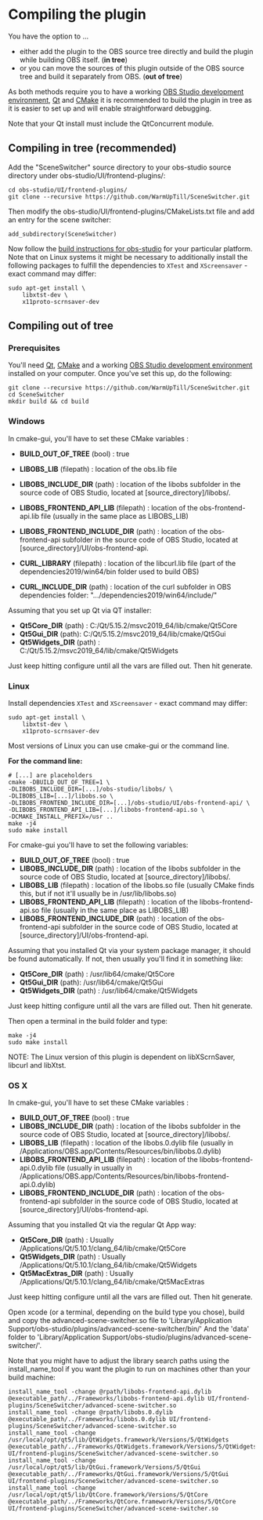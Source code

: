 # Compiling the plugin

You have the option to ...
- either add the plugin to the OBS source tree directly and build the plugin while building OBS itself. (**in tree**)
- or you can move the sources of this plugin outside of the OBS source tree and build it separately from OBS. (**out of tree**)

As both methods require you to have a working [OBS Studio development environment](https://obsproject.com/wiki/install-instructions), [Qt](https://download.qt.io/official_releases/qt/5.15/5.15.2/) and [CMake](https://cmake.org/download/) it is recommended to build the plugin in tree as it is easier to set up and will enable straightforward debugging.

Note that your Qt install must include the QtConcurrent module.

## Compiling in tree (recommended)
Add the "SceneSwitcher" source directory to your obs-studio source directory under obs-studio/UI/frontend-plugins/:
```
cd obs-studio/UI/frontend-plugins/
git clone --recursive https://github.com/WarmUpTill/SceneSwitcher.git
```

Then modify the obs-studio/UI/frontend-plugins/CMakeLists.txt file and add an entry for the scene switcher:
```
add_subdirectory(SceneSwitcher)
```

Now follow the [build instructions for obs-studio](https://obsproject.com/wiki/install-instructions) for your particular platform.
Note that on Linux systems it might be necessary to additionally install the following packages to fulfill the dependencies to `XTest` and `XScreensaver` - exact command may differ:
```
sudo apt-get install \
    libxtst-dev \
    x11proto-scrnsaver-dev
```

## Compiling out of tree
### Prerequisites
You'll need [Qt](https://download.qt.io/official_releases/qt/5.15/5.15.2/), [CMake](https://cmake.org/download/) and a working [OBS Studio development environment](https://obsproject.com/wiki/install-instructions) installed on your computer.
Once you've set this up, do the following:
```
git clone --recursive https://github.com/WarmUpTill/SceneSwitcher.git
cd SceneSwitcher
mkdir build && cd build
```

### Windows
In cmake-gui, you'll have to set these CMake variables :
- **BUILD_OUT_OF_TREE** (bool) : true

- **LIBOBS_LIB** (filepath) : location of the obs.lib file
- **LIBOBS_INCLUDE_DIR** (path) : location of the libobs subfolder in the source
code of OBS Studio, located at [source_directory]/libobs/.

- **LIBOBS_FRONTEND_API_LIB** (filepath) : location of the obs-frontend-api.lib file
(usually in the same place as LIBOBS_LIB)
- **LIBOBS_FRONTEND_INCLUDE_DIR** (path) : location of the obs-frontend-api
subfolder in the source code of OBS Studio, located at [source_directory]/UI/obs-frontend-api.

- **CURL_LIBRARY** (filepath) : location of the libcurl.lib file
(part of the dependencies2019/win64/bin folder used to build OBS)
- **CURL_INCLUDE_DIR** (path) : location of the curl
subfolder in OBS dependencies folder: ".../dependencies2019/win64/include/"


Assuming that you set up Qt via QT installer:
- **Qt5Core_DIR** (path) : C:/Qt/5.15.2/msvc2019_64/lib/cmake/Qt5Core
- **Qt5Gui_DIR** (path): C:/Qt/5.15.2/msvc2019_64/lib/cmake/Qt5Gui
- **Qt5Widgets_DIR** (path) : C:/Qt/5.15.2/msvc2019_64/lib/cmake/Qt5Widgets

Just keep hitting configure until all the vars are filled out. Then hit generate.

### Linux
Install dependencies `XTest` and `XScreensaver` - exact command may differ:
```
sudo apt-get install \
    libxtst-dev \
    x11proto-scrnsaver-dev
```

Most versions of Linux you can use cmake-gui or the command line.

**For the command line:**  
```
# [...] are placeholders
cmake -DBUILD_OUT_OF_TREE=1 \
-DLIBOBS_INCLUDE_DIR=[...]/obs-studio/libobs/ \
-DLIBOBS_LIB=[...]/libobs.so \
-DLIBOBS_FRONTEND_INCLUDE_DIR=[...]/obs-studio/UI/obs-frontend-api/ \
-DLIBOBS_FRONTEND_API_LIB=[...]/libobs-frontend-api.so \
-DCMAKE_INSTALL_PREFIX=/usr ..
make -j4
sudo make install
```

For cmake-gui you'll have to set the following variables:
- **BUILD_OUT_OF_TREE** (bool) : true
- **LIBOBS_INCLUDE_DIR** (path) : location of the libobs subfolder in the source
code of OBS Studio, located at [source_directory]/libobs/.
- **LIBOBS_LIB** (filepath) : location of the libobs.so file (usually CMake finds
this, but if not it'll usually be in /usr/lib/libobs.so)
- **LIBOBS_FRONTEND_API_LIB** (filepath) : location of the libobs-frontend-api.so
file (usually in the same place as LIBOBS_LIB)
- **LIBOBS_FRONTEND_INCLUDE_DIR** (path) : location of the obs-frontend-api
subfolder in the source code of OBS Studio, located at
[source_directory]/UI/obs-frontend-api.

Assuming that you installed Qt via your system package manager, it should be 
found automatically. If not, then usually you'll find it in something like:
- **Qt5Core_DIR** (path) : /usr/lib64/cmake/Qt5Core
- **Qt5Gui_DIR** (path): /usr/lib64/cmake/Qt5Gui
- **Qt5Widgets_DIR** (path) : /usr/lib64/cmake/Qt5Widgets

Just keep hitting configure until all the vars are filled out. Then hit generate.

Then open a terminal in the build folder and type:
```
make -j4
sudo make install
```
NOTE: The Linux version of this plugin is dependent on libXScrnSaver, libcurl and libXtst.

### OS X
In cmake-gui, you'll have to set these CMake variables :
- **BUILD_OUT_OF_TREE** (bool) : true
- **LIBOBS_INCLUDE_DIR** (path) : location of the libobs subfolder in the source
code of OBS Studio, located at [source_directory]/libobs/.
- **LIBOBS_LIB** (filepath) : location of the libobs.0.dylib file (usually
in /Applications/OBS.app/Contents/Resources/bin/libobs.0.dylib)
- **LIBOBS_FRONTEND_API_LIB** (filepath) : location of the libobs-frontend-api.0.dylib
file (usually in usually in /Applications/OBS.app/Contents/Resources/bin/libobs-frontend-api.0.dylib)
- **LIBOBS_FRONTEND_INCLUDE_DIR** (path) : location of the obs-frontend-api subfolder
in the source code of OBS Studio, located at [source_directory]/UI/obs-frontend-api.

Assuming that you installed Qt via the regular Qt App way:
- **Qt5Core_DIR** (path) : Usually /Applications/Qt/5.10.1/clang_64/lib/cmake/Qt5Core
- **Qt5Widgets_DIR** (path) : Usually /Applications/Qt/5.10.1/clang_64/lib/cmake/Qt5Widgets
- **Qt5MacExtras_DIR** (path) : Usually /Applications/Qt/5.10.1/clang_64/lib/cmake/Qt5MacExtras


Just keep hitting configure until all the vars are filled out. Then hit generate.

Open xcode (or a terminal, depending on the build type you chose), build and copy
the advanced-scene-switcher.so file to 'Library/Application Support/obs-studio/plugins/advanced-scene-switcher/bin/'
And the 'data' folder to 'Library/Application Support/obs-studio/plugins/advanced-scene-switcher/'.

Note that you might have to adjust the library search paths using the install_name_tool if you want the plugin to run on machines other than your build machine:
```
install_name_tool -change @rpath/libobs-frontend-api.dylib @executable_path/../Frameworks/libobs-frontend-api.dylib UI/frontend-plugins/SceneSwitcher/advanced-scene-switcher.so
install_name_tool -change @rpath/libobs.0.dylib @executable_path/../Frameworks/libobs.0.dylib UI/frontend-plugins/SceneSwitcher/advanced-scene-switcher.so
install_name_tool -change /usr/local/opt/qt5/lib/QtWidgets.framework/Versions/5/QtWidgets @executable_path/../Frameworks/QtWidgets.framework/Versions/5/QtWidgets UI/frontend-plugins/SceneSwitcher/advanced-scene-switcher.so
install_name_tool -change /usr/local/opt/qt5/lib/QtGui.framework/Versions/5/QtGui @executable_path/../Frameworks/QtGui.framework/Versions/5/QtGui UI/frontend-plugins/SceneSwitcher/advanced-scene-switcher.so
install_name_tool -change /usr/local/opt/qt5/lib/QtCore.framework/Versions/5/QtCore @executable_path/../Frameworks/QtCore.framework/Versions/5/QtCore UI/frontend-plugins/SceneSwitcher/advanced-scene-switcher.so
```
